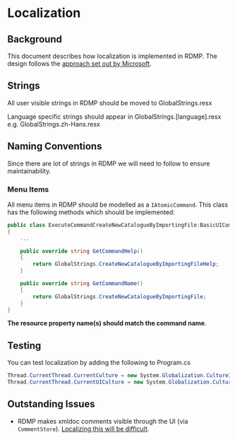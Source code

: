 # Localization

## Background
This document describes how localization is implemented in RDMP.  The design follows the [approach set out by Microsoft](https://docs.microsoft.com/en-us/dotnet/standard/globalization-localization/).

## Strings
All user visible strings in RDMP should be moved to GlobalStrings.resx

Language specific strings should appear in GlobalStrings.[language].resx e.g. GlobalStrings.zh-Hans.resx

## Naming Conventions
Since there are lot of strings in RDMP we will need to follow to ensure maintainability.

### Menu Items

All menu items in RDMP should be modelled as a `IAtomicCommand`.  This class has the following methods which should be implemented:

```csharp
public class ExecuteCommandCreateNewCatalogueByImportingFile:BasicUICommandExecution, IAtomicCommandWithTarget
{
    ...

    public override string GetCommandHelp()
    {
        return GlobalStrings.CreateNewCatalogueByImportingFileHelp;
    }

    public override string GetCommandName()
    {
        return GlobalStrings.CreateNewCatalogueByImportingFile;
    }
}
```

__The resource property name(s) should match the command name__.

## Testing

You can test localization by adding the following to Program.cs

```csharp
Thread.CurrentThread.CurrentCulture = new System.Globalization.CultureInfo("zh-Hans");
Thread.CurrentThread.CurrentUICulture = new System.Globalization.CultureInfo("zh-Hans");
```

## Outstanding Issues

- RDMP makes xmldoc comments visible through the UI (via `CommentStore`).  [Localizing this will be difficult](https://github.com/dotnet/roslyn/issues/3371).

